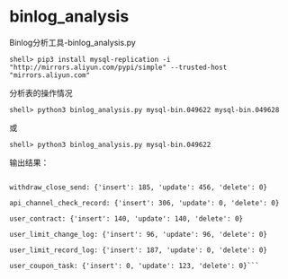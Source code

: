 # binlog_analysis
Binlog分析工具-binlog_analysis.py

```shell> pip3 install mysql-replication -i "http://mirrors.aliyun.com/pypi/simple" --trusted-host "mirrors.aliyun.com"```

分析表的操作情况

```shell> python3 binlog_analysis.py mysql-bin.049622 mysql-bin.049628```

或

```shell> python3 binlog_analysis.py mysql-bin.049622```

输出结果：
```new_qrtz_schedule_job: {'insert': 0, 'update': 82652, 'delete': 0}

withdraw_close_send: {'insert': 185, 'update': 456, 'delete': 0}

api_channel_check_record: {'insert': 306, 'update': 0, 'delete': 0}

user_contract: {'insert': 140, 'update': 140, 'delete': 0}

user_limit_change_log: {'insert': 96, 'update': 96, 'delete': 0}

user_limit_record_log: {'insert': 187, 'update': 0, 'delete': 0}

user_coupon_task: {'insert': 0, 'update': 123, 'delete': 0}```
